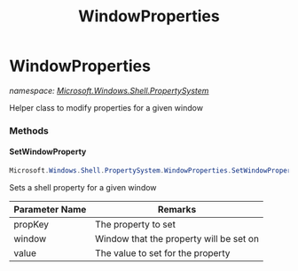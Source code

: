 ﻿---
title: WindowProperties
---

# WindowProperties
_namespace: [Microsoft.Windows.Shell.PropertySystem](N-Microsoft.Windows.Shell.PropertySystem.html)_

Helper class to modify properties for a given window

### Methods

#### SetWindowProperty
```csharp
Microsoft.Windows.Shell.PropertySystem.WindowProperties.SetWindowProperty(System.Windows.Window,Microsoft.Windows.Shell.PropertySystem.PropertyKey,System.String)
```
Sets a shell property for a given window

|Parameter Name|Remarks|
|--------------|-------|
|propKey|The property to set|
|window|Window that the property will be set on|
|value|The value to set for the property|






